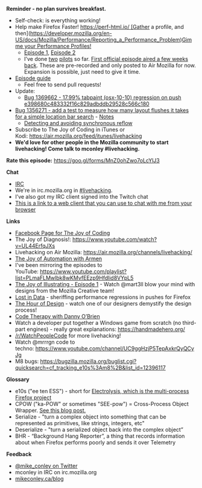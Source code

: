 **Reminder - no plan survives breakfast.**

- Self-check: is everything working!
- Help make Firefox Faster! https://perf-html.io/ [Gather a profile, and then](https://developer.mozilla.org/en-US/docs/Mozilla/Performance/Reporting_a_Performance_Problem)[Gimme your Performance Profiles!](https://docs.google.com/a/mozilla.com/forms/d/e/1FAIpQLSePiq1ifvrY6EzDowEdqKdb-tGGm-AvgG86ivU9ipv7FsggKQ/viewform)
    - [Episode 1](https://air.mozilla.org/the-joy-of-profiling-episode-1-20170519/), [Episode 2](https://air.mozilla.org/the-joy-of-profiling-episode-2/)
    - I’ve done [two](https://air.mozilla.org/the-joy-of-profiling-pilot/)  [pilots](https://air.mozilla.org/the-joy-of-profiling-pilot-2/) so far. [First official episode aired a few weeks back](https://air.mozilla.org/the-joy-of-profiling-episode-1-20170519/). These are pre-recorded and only posted to Air Mozilla for now. Expansion is possible, just need to give it time.
- [Episode guide](https://github.com/mikeconley/joy-of-coding-episode-guide)
    - Feel free to send pull requests!
- Update:
    - [Bug 1369662 - 17.99% tabpaint (osx-10-10) regression on push e398680c483332f16c829adbddb29528c566c180](https://bugzilla.mozilla.org/show_bug.cgi?id=1369662)
- [Bug 1356271 - add a test to measure how many layout flushes it takes for a simple location bar search](https://bugzilla.mozilla.org/show_bug.cgi?id=1356271) - [Notes](https://www.evernote.com/l/AbIHt2OksHVFgaMQXQzEzvoxIVYJN40c8Aw)
    - [Detecting and avoiding synchronous reflow](https://developer.mozilla.org/en-US/Firefox/Performance_best_practices_for_Firefox_fe_engineers#Detecting_and_avoiding_synchronous_reflow)
- Subscribe to The Joy of Coding in iTunes or Kodi: https://air.mozilla.org/feed/itunes/livehacking
- **We'd love for other people in the Mozilla community to start livehacking! Come talk to mconley #livehacking.**

**Rate this episode:** https://goo.gl/forms/MnZ0ohZwo7oLcYlJ3

**Chat**

- [IRC](https://wiki.mozilla.org/IRC)
- We're in irc.mozilla.org in [#livehacking](http://client00.chat.mibbit.com/?channel=%23livehacking&server=irc.mozilla.org).
- I’ve also got my IRC client signed into the Twitch chat
- [This is a link to a web client that you can use to chat with me from your browser](https://client00.chat.mibbit.com/?channel=%23livehacking&server=irc.mozilla.org)

**Links**

- [Facebook Page for The Joy of Coding](https://www.facebook.com/TheJoyOfCoding1/)
- The Joy of Diagnosis!: https://www.youtube.com/watch?v=UL44ErfqJXs
- Livehacking on Air Mozilla: https://air.mozilla.org/channels/livehacking/
- [The Joy of Automation with Armen](https://www.youtube.com/channel/UCBgCmdvPaoYyha7JI33rfDQ)
- I've been mirroring the episodes to YouTube: https://www.youtube.com/playlist?list=PLmaFLMwlbk8wKMvfEEzp9Hfdlid8VYpL5
- [The Joy of Illustrating - Episode 1](https://www.youtube.com/watch?v=5g82nBPNVbc) - Watch @mart3ll blow your mind with designs from the Mozilla Creative team!
- [Lost in Data](https://air.mozilla.org/lost-in-data-episode-1/) - sheriffing performance regressions in pushes for Firefox
- [The Hour of Design](https://www.youtube.com/watch?v=8_Ld4hOU1QU) - watch one of our designers demystify the design process!
- [Code Therapy with Danny O’Brien](https://www.youtube.com/channel/UCDShi-SQdFVRnQrMla9G_kQ)
- Watch a developer put together a Windows game from scratch (no third-part engines) - really great explanations: https://handmadehero.org/
- [/r/WatchPeopleCode](https://www.reddit.com/r/WatchPeopleCode) for more livehacking!
- Watch @mrrrgn code to techno: https://www.youtube.com/channel/UC9ggHzjP5TepAxkrQyQCyJg
- M8 bugs: https://bugzilla.mozilla.org/buglist.cgi?quicksearch=cf_tracking_e10s%3Am8%2B&list_id=12396117

**Glossary**

- e10s ("ee ten ESS") - short for [Electrolysis, which is the multi-process Firefox project](https://wiki.mozilla.org/Electrolysis)
- CPOW ("ka-POW" or sometimes "SEE-pow") = Cross-Process Object Wrapper. [See this blog post.](http://mikeconley.ca/blog/2015/02/17/on-unsafe-cpow-usage-in-firefox-desktop-and-why-is-my-nightly-so-sluggish-with-e10s-enabled/)
- Serialize - "turn a complex object into something that can be represented as primitives, like strings, integers, etc"
- Deserialize - "turn a serialized object back into the complex object”
- BHR - “Background Hang Reporter”, a thing that records information about when Firefox performs poorly and sends it over Telemetry

**Feedback**

- [@mike_conley on Twitter](https://twitter.com/mike_conley)
- mconley in IRC on irc.mozilla.org
- [mikeconley.ca/blog](http://mikeconley.ca/blog/)